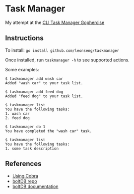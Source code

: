 # Task Manager

My attempt at the [CLI Task Manager Gophercise](https://github.com/gophercises/task)

## Instructions

To install: `go install github.com/leonseng/taskmanager`

Once installed, run `taskmanager -h` to see supported actions.

Some examples:

```
$ taskmanager add wash car
Added "wash car" to your task list.

$ taskmanager add feed dog
Added "feed dog" to your task list.

$ taskmanager list
You have the following tasks:
1. wash car
2. feed dog

$ taskmanager do 1
You have completed the "wash car" task.

$ taskmanager list
You have the following tasks:
1. some task description
```

## References
- [Using Cobra](https://towardsdatascience.com/how-to-create-a-cli-in-golang-with-cobra-d729641c7177)
- [boltDB repo](https://github.com/boltdb/bolt)
- [boltDB documentation](https://godoc.org/github.com/boltdb/bolt)
